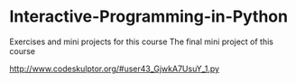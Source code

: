 # Interactive-Programming-in-Python
Exercises and mini projects for this course
The final mini project of this course

http://www.codeskulptor.org/#user43_GjwkA7UsuY_1.py


